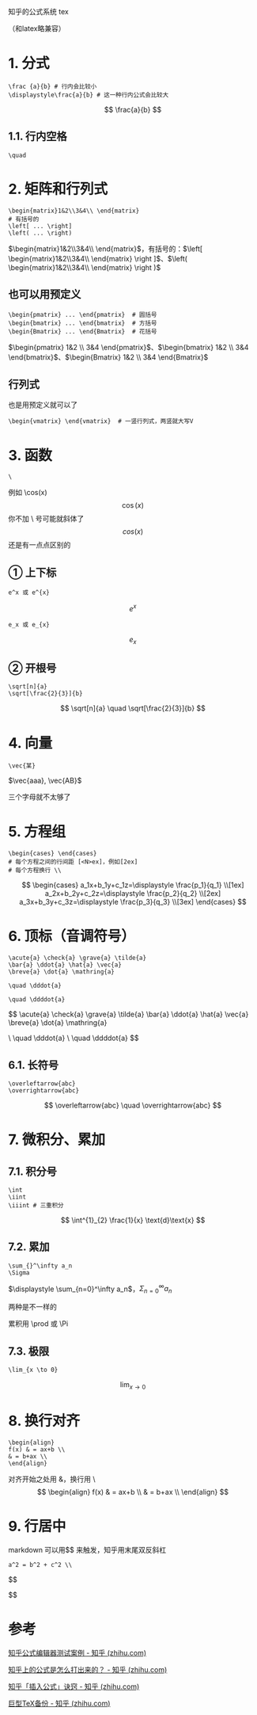 知乎的公式系统 tex

（和latex略兼容）



# 1. 分式

```
\frac {a}{b} # 行内会比较小
\displaystyle\frac{a}{b} # 这一种行内公式会比较大
```

$$
\frac{a}{b}
$$

## 1.1. 行内空格

``` 
\quad
```



# 2. 矩阵和行列式

```
\begin{matrix}1&2\\3&4\\ \end{matrix}
# 有括号的
\left[ ... \right]
\left( ... \right)
```

$\begin{matrix}1&2\\3&4\\ \end{matrix}$，有括号的：$\left[ \begin{matrix}1&2\\3&4\\ \end{matrix} \right ]$、$\left( \begin{matrix}1&2\\3&4\\ \end{matrix} \right )$

## 也可以用预定义

```
\begin{pmatrix} ... \end{pmatrix}  # 圆括号
\begin{bmatrix} ... \end{bmatrix}  # 方括号
\begin{Bmatrix} ... \end{Bmatrix}  # 花括号
```

$\begin{pmatrix} 1&2 \\ 3&4 \end{pmatrix}$、$\begin{bmatrix} 1&2 \\ 3&4 \end{bmatrix}$、$\begin{Bmatrix} 1&2 \\ 3&4 \end{Bmatrix}$

## 行列式

也是用预定义就可以了

```
\begin{vmatrix} \end{vmatrix}  # 一竖行列式，两竖就大写V
```



# 3. 函数

``` 
\
```

例如 \cos(x)
$$
\cos(x)
$$
你不加 \ 号可能就斜体了
$$
cos(x)
$$
还是有一点点区别的

## ① 上下标

```
e^x 或 e^{x}
```

$$
e^x
$$

``` 
e_x 或 e_{x}
```

$$
e_{x}
$$

## ② 开根号

```
\sqrt[n]{a}
\sqrt[\frac{2}{3}]{b}
```

$$
\sqrt[n]{a} \quad
\sqrt[\frac{2}{3}]{b}
$$



# 4. 向量

```
\vec{某}
```

$\vec{aaa}, \vec{AB}$

三个字母就不太够了



# 5. 方程组

``` 
\begin{cases} \end{cases}
# 每个方程之间的行间距 [<N>ex]，例如[2ex]
# 每个方程换行 \\
```

$$
\begin{cases}
 a_1x+b_1y+c_1z=\displaystyle \frac{p_1}{q_1} \\[1ex] 
 a_2x+b_2y+c_2z=\displaystyle \frac{p_2}{q_2} \\[2ex] 
 a_3x+b_3y+c_3z=\displaystyle \frac{p_3}{q_3} \\[3ex] 
\end{cases}
$$

# 6. 顶标（音调符号）

```
\acute{a} \check{a} \grave{a} \tilde{a}
\bar{a} \ddot{a} \hat{a} \vec{a}
\breve{a} \dot{a} \mathring{a}

\quad \dddot{a} 

\quad \ddddot{a}
```

$$
\acute{a} \check{a} \grave{a} \tilde{a}
\bar{a} \ddot{a} \hat{a} \vec{a}
\breve{a} \dot{a} \mathring{a} 

\\ \quad \dddot{a} 
\\ \quad \ddddot{a}
$$

## 6.1. 长符号

``` 
\overleftarrow{abc} 
\overrightarrow{abc}
```

$$
\overleftarrow{abc} \quad \overrightarrow{abc}
$$

# 7. 微积分、累加

## 7.1. 积分号

```
\int
\iint
\iiint # 三重积分
```

$$
\int^{1}_{2} \frac{1}{x} \text{d}\text{x}
$$

## 7.2. 累加

```
\sum_{}^\infty a_n
\Sigma
```

$\displaystyle \sum_{n=0}^\infty a_n$，$\displaystyle \Sigma_{n=0}^\infty a_n$

两种是不一样的

累积用 \prod 或 \Pi



## 7.3. 极限

``` 
\lim_{x \to 0}
```

$$
\lim_{x \to 0}
$$

# 8. 换行对齐

``` 
\begin{align}
f(x) & = ax+b \\
& = b+ax \\
\end{align}
```

对齐开始之处用 &，换行用 \\\
$$
\begin{align}
f(x) & = ax+b \\
& = b+ax \\
\end{align}
$$

# 9. 行居中

markdown 可以用\$$ 来触发，知乎用末尾双反斜杠

```
a^2 = b^2 + c^2 \\
```




$$

$$


# 参考

[知乎公式编辑器测试案例 - 知乎 (zhihu.com)](https://zhuanlan.zhihu.com/p/31232001)

[知乎上的公式是怎么打出来的？ - 知乎 (zhihu.com)](https://www.zhihu.com/question/31298277)

[知乎「插入公式」诀窍 - 知乎 (zhihu.com)](https://zhuanlan.zhihu.com/p/31188118)

[巨型TeX备份 - 知乎 (zhihu.com)](https://zhuanlan.zhihu.com/p/31988162)